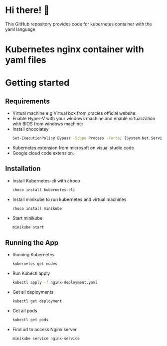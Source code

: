 # Hi there! 👋

This GitHub repository provides code for kubernetes container with the yaml language 

# Kubernetes nginx container with yaml files

# Getting started

## Requirements
* Virtual machine e.g Virtual box from oracles official website: 
* Enable Hyper-V with your windows machine and enable virtualization with BIOS from windows machine:
* Install chocolatey 
    ```bash
    Set-ExecutionPolicy Bypass -Scope Process -Force; [System.Net.ServicePointManager]::SecurityProtocol = [System.Net.SecurityProtocolType]::Tls12; iex ((New-Object System.Net.WebClient).DownloadString('https://chocolatey.org/install.ps1'))
    ```
* Kubernetes extension from microsoft on visual studio code
* Google cloud code extension.

##  Installation
* Install Kubernetes-cli with choco
    ```bash
    choco install kubernetes-cli
    ```
* Install minikube to run kubernetes and virtual machines
    ```bash
    choco install minikube
    ```
* Start minikube 
    ```bash
    minikube start
    ```

## Running the App
* Running Kubernetes
    ```bash
    kubernetes get nodes
    ```
* Run Kubectl apply
     ```bash
    kubectl apply -f nginx-deployment.yaml
    ```
* Get all deployments 
    ```bash
    kubectl get deployment
    ```
* Get all pods
    ```bash
    kubectl get pods
    ```
* Find url to access Nginx server
    ```bash
    minikube service nginx-service
    ```
    